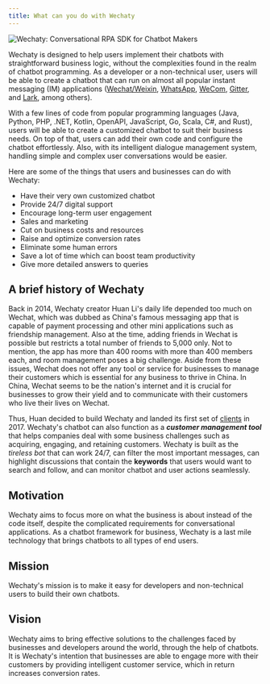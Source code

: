 ```yaml
---
title: What can you do with Wechaty
---
```


![Wechaty: Conversational RPA SDK for Chatbot Makers](/img/wechaty-logo.svg)

Wechaty is designed to help users implement their chatbots with straightforward business logic, without the complexities found in the realm of chatbot programming. As a developer or a non-technical user, users will be able to create a chatbot that can run on almost all popular instant messaging (IM) applications ([Wechat/Weixin](https://www.wechat.com/en/), [WhatsApp](https://www.whatsapp.com/), [WeCom](https://play.google.com/store/apps/details?id=com.tencent.wework&hl=en&gl=US), [Gitter](https://gitter.im/home/explore), and [Lark](https://www.larksuite.com/), among others).

With a few lines of code from popular programming languages (Java, Python, PHP, .NET, Kotlin, OpenAPI, JavaScript, Go, Scala, C#, and Rust), users will be able to create a customized chatbot to suit their business needs. On top of that, users can add their own code and configure the chatbot effortlessly. Also, with its intelligent dialogue management system, handling simple and complex user conversations would be easier.

Here are some of the things that users and businesses can do with Wechaty:

- Have their very own customized chatbot
- Provide 24/7 digital support
- Encourage long-term user engagement
- Sales and marketing
- Cut on business costs and resources
- Raise and optimize conversion rates
- Eliminate some human errors
- Save a lot of time which can boost team productivity
- Give more detailed answers to queries

## A brief history of Wechaty

Back in 2014, Wechaty creator Huan Li's daily life depended too much on Wechat, which was dubbed as China's famous messaging app that is capable of payment processing and other mini applications such as friendship management. Also at the time, adding friends in Wechat is possible but restricts a total number of friends to 5,000 only. Not to mention, the app has more than 400 rooms with more than 400 members each, and room management poses a big challenge. Aside from these issues, Wechat does not offer any tool or service for businesses to manage their customers which is essential for any business to thrive in China. In China, Wechat seems to be the nation's internet and it is crucial for businesses to grow their yield and to communicate with their customers who live their lives on Wechat.

Thus, Huan decided to build Wechaty and landed its first set of [clients](https://github.com/nibble0101/wechaty-documentation-draft/blob/main/01-introduction/04-who-is-using-wechaty.md) in 2017. Wechaty's chatbot can also function as a **_customer management tool_** that helps companies deal with some business challenges such as acquiring, engaging, and retaining customers. Wechaty is built as the _tireless bot_ that can work 24/7, can filter the most important messages, can highlight discussions that contain the **keywords** that users would want to search and follow, and can monitor chatbot and user actions seamlessly.

## Motivation

Wechaty aims to focus more on what the business is about instead of the code itself, despite the complicated requirements for conversational applications. As a chatbot framework for business, Wechaty is a last mile technology that brings chatbots to all types of end users.

## Mission

Wechaty's mission is to make it easy for developers and non-technical users to build their own chatbots.

## Vision

Wechaty aims to bring effective solutions to the challenges faced by businesses and developers around the world, through the help of chatbots.
It is Wechaty's intention that businesses are able to engage more with their customers by providing intelligent customer service, which in return increases conversion rates.
